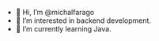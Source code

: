 - 👋 Hi, I’m @michalfarago
- 👀 I’m interested in backend development.
- 🌱 I’m currently learning Java.

<!---
michalfarago/michalfarago is a ✨ special ✨ repository because its `README.md` (this file) appears on your GitHub profile.
You can click the Preview link to take a look at your changes.
--->
